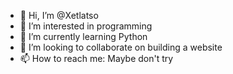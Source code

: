 - 👋 Hi, I’m @Xetlatso
- 👀 I’m interested in programming
- 🌱 I’m currently learning Python
- 💞️ I’m looking to collaborate on building a website
- 📫 How to reach me: Maybe don't try

<!---
Xetlatso is a ✨ special ✨ repository because its `README.md` (this file) appears on your GitHub profile.
You can click the Preview link to take a look at your changes.
--->

